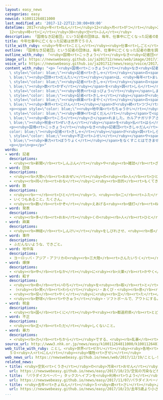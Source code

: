 ```yaml
---
layout: easy_news
categories: easy
newsid: k10011264811000
last_modified_at: '2017-12-22T12:30:00+09:00'
datetime: 2017<ruby>年<rt>ねん</rt></ruby>12<ruby>月<rt>がつ</rt></ruby>22<ruby>日<rt>にち</rt></ruby>
  12<ruby>時<rt>じ</rt></ruby>30<ruby>分<rt>ふん</rt></ruby>
description: 「国境なき記者団」という記者の団体は、毎年、仕事中に亡くなった記者の数を調べています。
title: 今年仕事中に亡くなった記者は世界で５０人
title_with_ruby: <ruby>今年<rt>ことし</rt></ruby><ruby>仕事<rt>しごと</rt></ruby><ruby>中<rt>ちゅう</rt></ruby>に<ruby>亡<rt>な</rt></ruby>くなった<ruby>記者<rt>きしゃ</rt></ruby>は<ruby>世界<rt>せかい</rt></ruby>で５０<ruby>人<rt>にん</rt></ruby>
outline: 「国境なき記者団」という記者の団体は、毎年、仕事中に亡くなった記者の数を調べています。
outline_with_ruby: 「<ruby>国境<rt>こっきょう</rt></ruby>なき<ruby>記者団<rt>きしゃだん</rt></ruby>」という<ruby>記者<rt>きしゃ</rt></ruby>の<ruby>団体<rt>だんたい</rt></ruby>は、<ruby>毎年<rt>まいとし</rt></ruby>、<ruby>仕事<rt>しごと</rt></ruby><ruby>中<rt>ちゅう</rt></ruby>に<ruby>亡<rt>な</rt></ruby>くなった<ruby>記者<rt>きしゃ</rt></ruby>の<ruby>数<rt>かず</rt></ruby>を<ruby>調<rt>しら</rt></ruby>べています。
image_url: https://newswebeasy.github.io/ja201712/news/web/image/2017/12/19/K10011264811_1712200943_1712200951_01_02.jpg
voice_url: https://newswebeasy.github.io/ja201712/news/easy/voice/2017/12/22/k10011264811000.mp3
content_with_ruby: "<p>「<ruby>国境<rt>こっきょう</rt></ruby>なき<ruby>記者団<rt>きしゃだん</rt></ruby>」という<span\
  \ style=\"color: blue;\"><ruby>記者<rt>きしゃ</rt></ruby></span>の<span style=\"color:\
  \ blue;\"><ruby>団体<rt>だんたい</rt></ruby></span>は、<ruby>毎年<rt>まいとし</rt></ruby>、<ruby>仕事<rt>しごと</rt></ruby><ruby>中<rt>ちゅう</rt></ruby>に<ruby>亡<rt>な</rt></ruby>くなった<span\
  \ style=\"color: blue;\"><ruby>記者<rt>きしゃ</rt></ruby></span>の<span style=\"color:\
  \ blue;\"><ruby>数<rt>かず</rt></ruby></span>を<ruby>調<rt>しら</rt></ruby>べています。<ruby>今年<rt>ことし</rt></ruby>は、<ruby>今月<rt>こんげつ</rt></ruby><ruby>１日<rt>ついたち</rt></ruby>までに５０<ruby>人<rt>にん</rt></ruby>が<ruby>亡<rt>な</rt></ruby>くなったと<span\
  \ style=\"color: blue;\"><ruby>発表<rt>はっぴょう</rt></ruby></span>しました。</p>\n<p><ruby>最<rt>もっと</rt></ruby>も<ruby>多<rt>おお</rt></ruby>くの<span\
  \ style=\"color: blue;\"><ruby>記者<rt>きしゃ</rt></ruby></span>が<ruby>亡<rt>な</rt></ruby>くなった<ruby>国<rt>くに</rt></ruby>はシリアでした。シリアでは<ruby>国<rt>くに</rt></ruby>の<ruby>中<rt>なか</rt></ruby>で<ruby>戦争<rt>せんそう</rt></ruby>が<ruby>続<rt>つづ</rt></ruby>いて、１２<ruby>人<rt>にん</rt></ruby>が<ruby>亡<rt>な</rt></ruby>くなりました。<span\
  \ style=\"color: blue;\"><ruby>麻薬<rt>まやく</rt></ruby></span>の<span style=\"color:\
  \ blue;\"><ruby>事件<rt>じけん</rt></ruby></span>が<ruby>続<rt>つづ</rt></ruby>いているメキシコでも１１<ruby>人<rt>にん</rt></ruby>が<ruby>亡<rt>な</rt></ruby>くなりました。</p>\n\
  <p><span style=\"color: blue;\"><ruby>地中海<rt>ちちゅうかい</rt></ruby></span>にあるマルタでは１０<ruby>月<rt>がつ</rt></ruby>、ダフネ・カルアナガリチアさんが<span\
  \ style=\"color: blue;\"><ruby>爆弾<rt>ばくだん</rt></ruby></span>で<span style=\"color:\
  \ blue;\"><ruby>殺<rt>ころ</rt></ruby>さ</span>れました。カルアナガリチアさんは、<span style=\"color:\
  \ blue;\"><ruby>税金<rt>ぜいきん</rt></ruby></span>を<ruby>払<rt>はら</rt></ruby>わなくてもいいようにタックスヘイブンの<ruby>国<rt>くに</rt></ruby>を<ruby>利用<rt>りよう</rt></ruby>している<ruby>政治家<rt>せいじか</rt></ruby>を<ruby>調<rt>しら</rt></ruby>べていました。</p>\n\
  <p><ruby>国境<rt>こっきょう</rt></ruby>なき<ruby>記者団<rt>きしゃだん</rt></ruby>は「<span style=\"\
  color: blue;\"><ruby>記者<rt>きしゃ</rt></ruby></span>が<ruby>調<rt>しら</rt></ruby>べて<ruby>新聞<rt>しんぶん</rt></ruby>やテレビなどで<ruby>知<rt>し</rt></ruby>らせないと、<span\
  \ style=\"color: blue;\"><ruby>不正<rt>ふせい</rt></ruby></span>や<span style=\"color:\
  \ blue;\"><ruby>暴力<rt>ぼうりょく</rt></ruby></span>をなくすことはできません」と<ruby>言<rt>い</rt></ruby>っています。</p>\n\
  <p></p>\n<p></p>"
words:
- word: 記者
  descriptions:
  - <ruby><rb>新聞</rb><rt>しんぶん</rt></ruby>や<ruby><rb>雑誌</rb><rt>ざっし</rt></ruby>などの<ruby><rb>記事</rb><rt>きじ</rt></ruby>を、<ruby><rb>取材</rb><rt>しゅざい</rt></ruby>したり<ruby><rb>書</rb><rt>か</rt></ruby>いたりする<ruby><rb>人</rb><rt>ひと</rt></ruby>。
- word: 団体
  descriptions:
  - <ruby><rb>大勢</rb><rt>おおぜい</rt></ruby>の<ruby><rb>人</rb><rt>ひと</rt></ruby>の<ruby><rb>集</rb><rt>あつ</rt></ruby>まり。
  - <ruby><rb>同</rb><rt>おな</rt></ruby>じ<ruby><rb>目的</rb><rt>もくてき</rt></ruby>を<ruby><rb>持</rb><rt>も</rt></ruby>った<ruby><rb>人々</rb><rt>ひとびと</rt></ruby>の<ruby><rb>集</rb><rt>あつ</rt></ruby>まり。
- word: 数
  descriptions:
  - <ruby><rb>一</rb><rt>ひと</rt></ruby>つ、<ruby><rb>二</rb><rt>ふた</rt></ruby>つ、<ruby><rb>三</rb><rt>みっ</rt></ruby>つなどと<ruby><rb>数</rb><rt>かぞ</rt></ruby>えた<ruby><rb>物</rb><rt>もの</rt></ruby>の<ruby><rb>数量</rb><rt>すうりょう</rt></ruby>。すう。
  - いくつもあること。たくさん。
  - <ruby><rb>数</rb><rt>かぞ</rt></ruby>えあげる<ruby><rb>値打</rb><rt>ねう</rt></ruby>ちのあるもの。なかま。
- word: 発表
  descriptions:
  - <ruby><rb>多</rb><rt>おお</rt></ruby>くの<ruby><rb>人</rb><rt>ひと</rt></ruby>に<ruby><rb>広</rb><rt>ひろ</rt></ruby>く<ruby><rb>知</rb><rt>し</rt></ruby>らせること。
- word: 麻薬
  descriptions:
  - <ruby><rb>神経</rb><rt>しんけい</rt></ruby>をしびれさせ、<ruby><rb>感</rb><rt>かん</rt></ruby>じる<ruby><rb>力</rb><rt>ちから</rt></ruby>をなくさせる<ruby><rb>薬</rb><rt>くすり</rt></ruby>。<ruby><rb>麻酔</rb><rt>ますい</rt></ruby>や<ruby><rb>痛</rb><rt>いた</rt></ruby>み<ruby><rb>止</rb><rt>ど</rt></ruby>めに<ruby><rb>使</rb><rt>つか</rt></ruby>う。<ruby><rb>医療</rb><rt>いりょう</rt></ruby><ruby><rb>以外</rb><rt>いがい</rt></ruby>には<ruby><rb>使用</rb><rt>しよう</rt></ruby>を<ruby><rb>禁止</rb><rt>きんし</rt></ruby>されている。
- word: 事件
  descriptions:
  - ふだんないような、できごと。
- word: 地中海
  descriptions:
  - ヨーロッパ・アジア・アフリカの<ruby><rb>三大陸</rb><rt>さんたいりく</rt></ruby>に<ruby><rb>囲</rb><rt>かこ</rt></ruby>まれた<ruby><rb>東西</rb><rt>とうざい</rt></ruby>に<ruby><rb>細長</rb><rt>ほそなが</rt></ruby>い<ruby><rb>海</rb><rt>うみ</rt></ruby>。
- word: 爆弾
  descriptions:
  - <ruby><rb>中</rb><rt>なか</rt></ruby>に<ruby><rb>火薬</rb><rt>かやく</rt></ruby>をつめて、<ruby><rb>投</rb><rt>な</rt></ruby>げたり<ruby><rb>落</rb><rt>お</rt></ruby>としたりして<ruby><rb>爆発</rb><rt>ばくはつ</rt></ruby>させる<ruby><rb>兵器</rb><rt>へいき</rt></ruby>。
- word: 殺す
  descriptions:
  - <ruby><rb>命</rb><rt>いのち</rt></ruby>を<ruby><rb>取</rb><rt>と</rt></ruby>る。
  - （<ruby><rb>笑</rb><rt>わら</rt></ruby>い・あくび・<ruby><rb>息</rb><rt>いき</rt></ruby>などを）おさえて<ruby><rb>止</rb><rt>と</rt></ruby>める。
  - <ruby><rb>役</rb><rt>やく</rt></ruby>に<ruby><rb>立</rb><rt>た</rt></ruby>たなくする。
  - <ruby><rb>野球</rb><rt>やきゅう</rt></ruby>・ソフトボールで、アウトにする。
- word: 税金
  descriptions:
  - <ruby><rb>国</rb><rt>くに</rt></ruby>や<ruby><rb>都道府県</rb><rt>とどうふけん</rt></ruby>、<ruby><rb>市町村</rb><rt>しちょうそん</rt></ruby>が、そこに<ruby><rb>住</rb><rt>す</rt></ruby>んでいる<ruby><rb>人</rb><rt>ひと</rt></ruby>から<ruby><rb>集</rb><rt>あつ</rt></ruby>めるお<ruby><rb>金</rb><rt>かね</rt></ruby>。
- word: 不正
  descriptions:
  - <ruby><rb>正</rb><rt>ただ</rt></ruby>しくないこと。
- word: 暴力
  descriptions:
  - <ruby><rb>力</rb><rt>ちから</rt></ruby>でする、<ruby><rb>乱暴</rb><rt>らんぼう</rt></ruby>な<ruby><rb>行</rb><rt>おこな</rt></ruby>い。
source_url: http://www3.nhk.or.jp/news/easy/k10011264811000/k10011264811000.html
web_title_with_ruby: ことし <ruby>世界<rt>せかい</rt></ruby><ruby>各地<rt>かくち</rt></ruby>の<ruby>ジャーナリスト<rt>じゃーなりすと</rt></ruby>
  ５０<ruby>人<rt>にん</rt></ruby><ruby>犠牲<rt>ぎせい</rt></ruby>
web_news_url: https://newswebeasy.github.io/news/web/2017/12/19/ことし-世界各地のジャーナリスト-50人犠牲
related_news:
- title: <ruby>空気<rt>くうき</rt></ruby>の<ruby>汚染<rt>おせん</rt></ruby>などが<ruby>原因<rt>げんいん</rt></ruby>で９００<ruby>万<rt>まん</rt></ruby><ruby>人<rt>にん</rt></ruby>が<ruby>亡<rt>な</rt></ruby>くなる
  url: https://newswebeasy.github.io/news/easy/2017/10/23/空気の汚染などが原因で900万人が亡くなる
- title: 「パラダイスペーパー」タックスヘイブンを<ruby>利用<rt>りよう</rt></ruby>した<ruby>人<rt>ひと</rt></ruby>を<ruby>発表<rt>はっぴょう</rt></ruby>
  url: https://newswebeasy.github.io/news/easy/2017/11/07/パラダイスペーパータックスヘイブンを利用した人を発表
- title: <ruby>去年<rt>きょねん</rt></ruby>５<ruby>歳<rt>さい</rt></ruby>より<ruby>小<rt>ちい</rt></ruby>さな<ruby>子<rt>こ</rt></ruby>どもが５６０<ruby>万<rt>まん</rt></ruby><ruby>人<rt>にん</rt></ruby><ruby>亡<rt>な</rt></ruby>くなった
  url: https://newswebeasy.github.io/news/easy/2017/10/23/去年5歳より小さな子どもが560万人亡くなった
...
```


